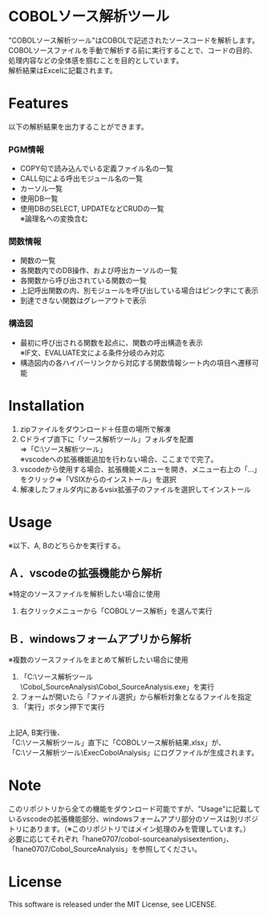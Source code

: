 # COBOLソース解析ツール
"COBOLソース解析ツール"はCOBOLで記述されたソースコードを解析します。<br>
COBOLソースファイルを手動で解析する前に実行することで、コードの目的、処理内容などの全体感を掴むことを目的としています。<br>
解析結果はExcelに記載されます。<br>

# Features
以下の解析結果を出力することができます。
### PGM情報
- COPY句で読み込んでいる定義ファイル名の一覧
- CALL句による呼出モジュール名の一覧
- カーソル一覧
- 使用DB一覧
- 使用DBのSELECT, UPDATEなどCRUDの一覧<br>
※論理名への変換含む<br>
### 関数情報
- 関数の一覧
- 各関数内でのDB操作、および呼出カーソルの一覧
- 各関数から呼び出されている関数の一覧
- 上記呼出関数の内、別モジュールを呼び出している場合はピンク字にて表示
- 到達できない関数はグレーアウトで表示
### 構造図
- 最初に呼び出される関数を起点に、関数の呼出構造を表示<br>
※IF文、EVALUATE文による条件分岐のみ対応
- 構造図内の各ハイパーリンクから対応する関数情報シート内の項目へ遷移可能

# Installation
1. zipファイルをダウンロード＋任意の場所で解凍
1. Cドライブ直下に「ソース解析ツール」フォルダを配置<br>
⇒「C:\ソース解析ツール」<br>
※vscodeへの拡張機能追加を行わない場合、ここまでで完了。
1. vscodeから使用する場合、拡張機能メニューを開き、メニュー右上の「…」をクリック⇒「VSIXからのインストール」を選択
1. 解凍したフォルダ内にあるvsix拡張子のファイルを選択してインストール

# Usage
※以下、A, Bのどちらかを実行する。
## Ａ．vscodeの拡張機能から解析
※特定のソースファイルを解析したい場合に使用
1. 右クリックメニューから「COBOLソース解析」を選んで実行<br>

## Ｂ．windowsフォームアプリから解析
※複数のソースファイルをまとめて解析したい場合に使用<br>
1. 「C:\ソース解析ツール\Cobol_SourceAnalysis\Cobol_SourceAnalysis.exe」を実行<br>
1. フォームが開いたら「ファイル選択」から解析対象となるファイルを指定<br>
1. 「実行」ボタン押下で実行

<br>
上記A, B実行後、<br>
「C:\ソース解析ツール」直下に「COBOLソース解析結果.xlsx」が、<br>
「C:\ソース解析ツール\ExecCobolAnalysis」にログファイルが生成されます。

# Note

このリポジトリから全ての機能をダウンロード可能ですが、"Usage"に記載しているvscodeの拡張機能部分、windowsフォームアプリ部分のソースは別リポジトリにあります。（※このリポジトリではメイン処理のみを管理しています。）<br>
必要に応じてそれぞれ「hane0707/cobol-sourceanalysisextention」、「hane0707/Cobol_SourceAnalysis」を参照してください。

# License
This software is released under the MIT License, see LICENSE.
